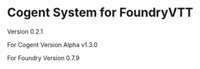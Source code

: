 # Cogent System for FoundryVTT
Version 0.2.1

For Cogent Version Alpha v1.3.0

For Foundry Version 0.7.9